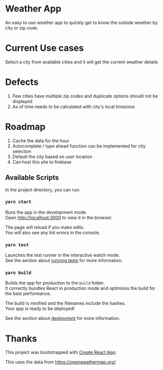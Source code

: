 # Weather App 
An easy to use weather app to quickly get to know the outside weather by city or zip code. 

# Current Use cases 

 Select a city from available cities and it will get the current weather details 


# Defects 

1. Few cities have multiple zip codes and duplicate options should not be displayed 
2. As of time needs to be calculated with city's local timezone 


# Roadmap 

1. Cache the data for the hour 
2. Autocomplete / type ahead function can be implemented for city selection 
3. Default the city based on user location 
4. Can host this site to firebase 

## Available Scripts

In the project directory, you can run:

### `yarn start`

Runs the app in the development mode.\
Open [http://localhost:3000](http://localhost:3000) to view it in the browser.

The page will reload if you make edits.\
You will also see any lint errors in the console.

### `yarn test`

Launches the test runner in the interactive watch mode.\
See the section about [running tests](https://facebook.github.io/create-react-app/docs/running-tests) for more information.

### `yarn build`

Builds the app for production to the `build` folder.\
It correctly bundles React in production mode and optimizes the build for the best performance.

The build is minified and the filenames include the hashes.\
Your app is ready to be deployed!

See the section about [deployment](https://facebook.github.io/create-react-app/docs/deployment) for more information.


# Thanks 

This project was bootstrapped with [Create React App](https://github.com/facebook/create-react-app).

This uses the data from https://openweathermap.org/ 